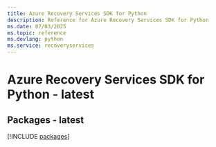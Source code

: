 ```yaml
---
title: Azure Recovery Services SDK for Python
description: Reference for Azure Recovery Services SDK for Python
ms.date: 07/03/2025
ms.topic: reference
ms.devlang: python
ms.service: recoveryservices
---
```

# Azure Recovery Services SDK for Python - latest
## Packages - latest
[!INCLUDE [packages](recovery-services-index.md)]